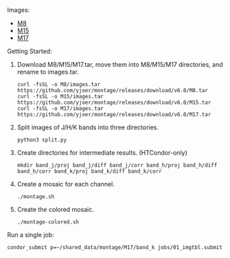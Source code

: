 Images:

- [M8](https://archive.ph/AWa3I)
- [M15](https://archive.ph/jdhpM)
- [M17](https://archive.ph/Zxagp)

Getting Started:

1. Download M8/M15/M17.tar, move them into M8/M15/M17 directories, and rename to
   images.tar.

   ```
   curl -fsSL -o M8/images.tar https://github.com/yjoer/montage/releases/download/v6.0/M8.tar
   curl -fsSL -o M15/images.tar https://github.com/yjoer/montage/releases/download/v6.0/M15.tar
   curl -fsSL -o M17/images.tar https://github.com/yjoer/montage/releases/download/v6.0/M17.tar
   ```

2. Split images of J/H/K bands into three directories.

   ```
   python3 split.py
   ```

3. Create directories for intermediate results. (HTCondor-only)

   ```
   mkdir band_j/proj band_j/diff band_j/corr band_h/proj band_h/diff band_h/corr band_k/proj band_k/diff band_k/corr
   ```

4. Create a mosaic for each channel.

   ```
   ./montage.sh
   ```

5. Create the colored mosaic.
   ```
   ./montage-colored.sh
   ```

Run a single job:

```
condor_submit p=~/shared_data/montage/M17/band_k jobs/01_imgtbl.submit
```
